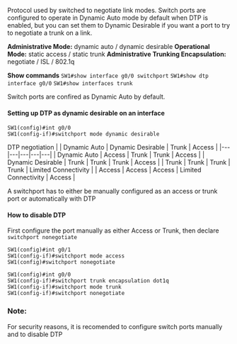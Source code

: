 Protocol used by switched to negotiate link modes. 
Switch ports are configured to operate in Dynamic Auto mode by default when DTP is enabled, but you can set them to Dynamic Desirable if you want a port to try to negotiate a trunk on a link.

**Administrative Mode:** dynamic auto / dynamic desirable
**Operational Mode:** static access / static trunk
**Administrative Trunking Encapsulation:** negotiate / ISL / 802.1q

**Show commands**
`SW1#show interface g0/0 switchport`
`SW1#show dtp interface g0/0`
`SW1#show interfaces trunk`

Switch ports are confired as Dynamic Auto by default.

#### Setting up DTP as dynamic desirable on an interface
```
SW1(config)#int g0/0
SW1(config-if)#switchport mode dynamic desirable
```

DTP negotiation
| | Dynamic Auto | Dynamic Desirable | Trunk | Access |
|---|---|---|---|---|
| Dynamic Auto | Access | Trunk | Trunk | Access |
| Dynamic Desirable | Trunk | Trunk | Trunk | Access |
| Trunk | Trunk | Trunk | Trunk | Limited Connectivity |
| Access | Access | Access | Limited Connectivity | Access |

A switchport has to either be manually configured as an access or trunk port or automatically with DTP

#### How to disable DTP
First configure the port manually as either Access or Trunk, then declare  `switchport nonegotiate`

```
SW1(config)#int g0/1
SW1(config-if)#switchport mode access
SW1(config)#switchport nonegotiate
```

```
SW1(config)#int g0/0
SW1(config-if)#switchport trunk encapsulation dot1q
SW1(config-if)#switchport mode trunk
SW1(config-if)#switchport nonegotiate
```

### Note:
For security reasons, it is recomended to configure switch ports manually and to disable DTP 